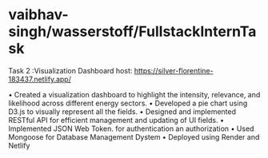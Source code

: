 # vaibhav-singh/wasserstoff/FullstackInternTask
 
Task 2 :Visualization Dashboard
host: https://silver-florentine-183437.netlify.app/



• Created a visualization dashboard to highlight the intensity, relevance, and likelihood across different energy sectors.
• Developed a pie chart using D3.js to visually represent all the fields.
• Designed and implemented RESTful API for efficient management and updating of UI fields.
• Implemented JSON Web Token. for authentication an authorization
• Used Mongoose for Database Management Dystem
• Deployed using Render and Netlify
